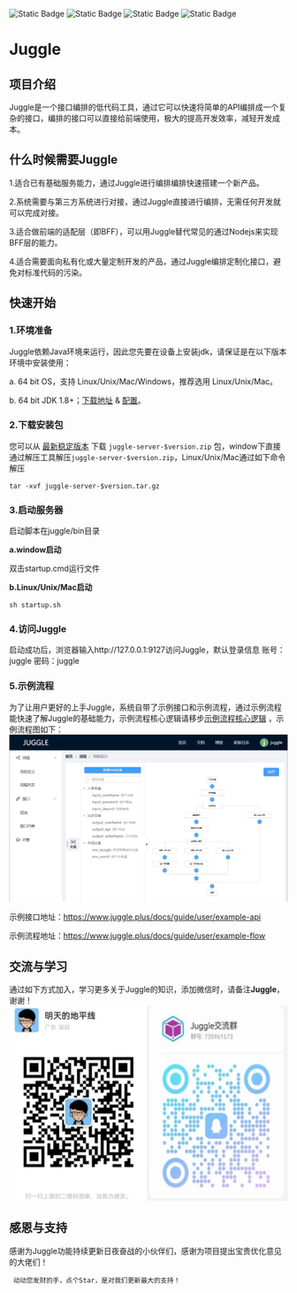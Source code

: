 ![Static Badge](https://img.shields.io/badge/Jdk-1.8%2B-orange)
![Static Badge](https://img.shields.io/badge/Maven-3.5.x-blue)
![Static Badge](https://img.shields.io/badge/SpringBoot-2.7.14-green)
![Static Badge](https://img.shields.io/badge/Vue-3.x-purple)

# Juggle
## 项目介绍
Juggle是一个接口编排的低代码工具，通过它可以快速将简单的API编排成一个复杂的接口，编排的接口可以直接给前端使用，极大的提高开发效率，减轻开发成本。

## 什么时候需要Juggle
1.适合已有基础服务能力，通过Juggle进行编排编排快速搭建一个新产品。

2.系统需要与第三方系统进行对接，通过Juggle直接进行编排，无需任何开发就可以完成对接。

3.适合做前端的适配层（即BFF），可以用Juggle替代常见的通过Nodejs来实现BFF层的能力。

4.适合需要面向私有化或大量定制开发的产品，通过Juggle编排定制化接口，避免对标准代码的污染。


## 快速开始

### 1.环境准备

Juggle依赖Java环境来运行，因此您先要在设备上安装jdk，请保证是在以下版本环境中安装使用：

a. 64 bit OS，支持 Linux/Unix/Mac/Windows，推荐选用 Linux/Unix/Mac。

b. 64 bit JDK 1.8+；[下载地址](https://maven.apache.org/download.cgi) & [配置](https://docs.oracle.com/cd/E19182-01/820-7851/inst_cli_jdk_javahome_t/)。

### 2.下载安装包

您可以从 [最新稳定版本](https://github.com/somta/Juggle/releases) 下载 `juggle-server-$version.zip` 包，window下直接通过解压工具解压`juggle-server-$version.zip`，Linux/Unix/Mac通过如下命令解压

```
tar -xvf juggle-server-$version.tar.gz
```

### 3.启动服务器

启动脚本在juggle/bin目录

**a.window启动**

双击startup.cmd运行文件

**b.Linux/Unix/Mac启动**

```
sh startup.sh
```

### 4.访问Juggle

启动成功后，浏览器输入http://127.0.0.1:9127访问Juggle，默认登录信息 账号：juggle 密码：juggle

### 5.示例流程

为了让用户更好的上手Juggle，系统自带了示例接口和示例流程，通过示例流程能快速了解Juggle的基础能力，示例流程核心逻辑请移步[示例流程核心逻辑](https://www.juggle.plus/docs/guide/user/example-flow) ，示例流程图如下：
![](/docs/static/juggle/images/guide/user/flow_example.png)


示例接口地址：https://www.juggle.plus/docs/guide/user/example-api

示例流程地址：https://www.juggle.plus/docs/guide/user/example-flow

## 交流与学习
通过如下方式加入，学习更多关于Juggle的知识，添加微信时，请备注**Juggle**，谢谢！
![](/docs/static/juggle/images/guide/wxqq.png) 

## 感恩与支持
感谢为Juggle功能持续更新日夜奋战的小伙伴们，感谢为项目提出宝贵优化意见的大佬们！
     
     动动您发财的手，点个Star，是对我们更新最大的支持！
